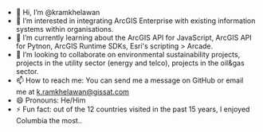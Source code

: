 - 👋 Hi, I’m @kramkhelawan
- 👀 I’m interested in integrating ArcGIS Enterprise with existing information systems within organisations.
- 🌱 I’m currently learning about the ArcGIS API for JavaScript, ArcGIS API for Pytnon, ArcGIS Runtime SDKs, Esri's scripting > Arcade.
- 💞️ I’m looking to collaborate on environmental sustainability projects, projects in the utility sector (energy and telco), projects in the oil&gas sector.
- 📫 How to reach me: You can send me a message on GitHub or email me at k.ramkhelawan@gissat.com
- 😄 Pronouns: He/Him
- ⚡ Fun fact: out of the 12 countries visited in the past 15 years, I enjoyed Columbia the most..


<!---
kramkhelawan/kramkhelawan is a ✨ special ✨ repository because its `README.md` (this file) appears on your GitHub profile.
You can click the Preview link to take a look at your changes.
--->

